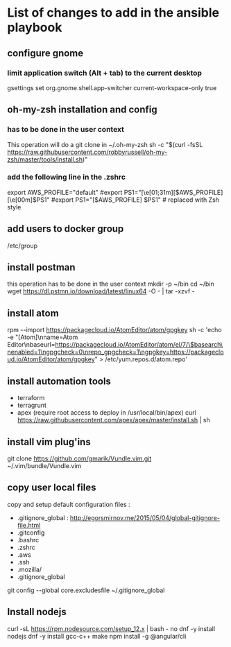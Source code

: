 # List of changes to add in the ansible playbook

## configure gnome

### limit application switch (Alt + tab) to the current desktop
gsettings set org.gnome.shell.app-switcher current-workspace-only true


## oh-my-zsh installation and config

### has to be done in the user context
This operation will do a git clone in ~/.oh-my-zsh
sh -c "$(curl -fsSL https://raw.githubusercontent.com/robbyrussell/oh-my-zsh/master/tools/install.sh)"

### add the following line in the .zshrc
export AWS_PROFILE="default"
#export PS1="\[\e[01;31m\][\$AWS_PROFILE]\[\e[00m\]$PS1"
#export PS1="[\$AWS_PROFILE] $PS1"  	# replaced with Zsh style


## add users to docker group
/etc/group

## install postman
this operation has to be done in the user context
mkdir -p ~/bin
cd ~/bin
wget https://dl.pstmn.io/download/latest/linux64 -O - | tar -xzvf -

## install atom
rpm --import https://packagecloud.io/AtomEditor/atom/gpgkey
sh -c 'echo -e "[Atom]\nname=Atom Editor\nbaseurl=https://packagecloud.io/AtomEditor/atom/el/7/\$basearch\nenabled=1\ngpgcheck=0\nrepo_gpgcheck=1\ngpgkey=https://packagecloud.io/AtomEditor/atom/gpgkey" > /etc/yum.repos.d/atom.repo'


## install automation tools
- terraform
- terragrunt
- apex (require root access to deploy in /usr/local/bin/apex)
curl https://raw.githubusercontent.com/apex/apex/master/install.sh | sh

## install vim plug'ins
git clone https://github.com/gmarik/Vundle.vim.git ~/.vim/bundle/Vundle.vim

## copy user local files
copy and setup default configuration files  :
   - .gitignore_global  : http://egorsmirnov.me/2015/05/04/global-gitignore-file.html
   - .gitconfig
   - .bashrc
   - .zshrc
   - .aws
   - .ssh
   - .mozilla/
   - .gitignore_global

git config --global core.excludesfile ~/.gitignore_global

## Install nodejs 
curl -sL https://rpm.nodesource.com/setup_12.x | bash - no
dnf -y install nodejs
dnf -y install gcc-c++ make 
npm install -g @angular/cli
